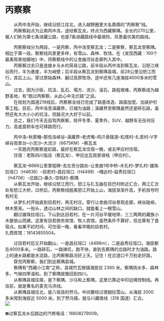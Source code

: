 # 丙察察  
  
&emsp;&emsp;从丙中洛开始，继续沿怒江往北，进入越野圈里大名鼎鼎的“丙察察”线。  
&emsp;&emsp;丙察察起点为云南丙中洛，途经察瓦龙，终点为西藏察隅。全长约270公里，被人们称为第七条进藏公路，也是7条进藏路线中最艰险、风景最优美的路线。  
  
&emsp;&emsp;丙察察线分为两段，一是丙察，丙中洛至察瓦龙；二是察察，察瓦龙至察隅。相比于第一段，察察线风景更多样，有雪山、森林、牧场，在《发现西藏：100个最美观景拍摄地》中，将察察线中的让舍曲河谷走廊列入其中。  
&emsp;&emsp;丙察察过去只是连接乡与乡的简易公路，前半段从丙中洛到察瓦龙，沿怒江峡谷而行，半为悬崖，半为峭壁；后半段从察瓦龙到察隅县城，前28公里沿怒江而行，其后上山，穿过原始森林、翻过高原牧场，途中还有几座海拔4000多米的雪山。  
&emsp;&emsp;过去，因为沙砾、坑洼、乱石、塌方、流沙、滚石，路程艰难，丙察察成为越野圣地，有“跑过丙察察，从此心中无烂路”之说。  
&emsp;&emsp;在规划为国道219线后，丙察察全线已完成了路基改造、路面加宽、加装护栏等工程。目前，丙中洛至滇藏界，已铺为油路；滇藏界至察隅虽然还是碎石路，虽然还有大大小小的坑洼，但路况大大好于以前。  
&emsp;&emsp;总之，我们今天去自驾丙察察，除开冬季、夏季外，SUV、越野车无任何压力，高底盘轿车也可择路而行。  
  
&emsp;&emsp;丙中洛–秋那桶–那恰洛峡谷–滇藏界–老虎嘴–鸡爪骨隧道–松塔村–扎恩村–V字峡谷观景台–小流沙–大流沙（6675KM）–察瓦龙  
&emsp;&emsp;一天跑完丙察察是赶路，最好在察瓦龙住宿一晚，或去甲应村住宿。  
&emsp;&emsp;住宿：老陈四川饭店（察瓦龙）、甲应达瓦观景驿栈（甲应村）。  
  
&emsp;&emsp;察瓦龙–6666公里里程碑–去左贡分路处–让舍曲1号中桥–木孔村–梦扎村–雄珠拉垭口（H4636）–目若村–昌拉垭口（H4498）–嘎达村–益秀拉垭口（H4706）–岔路口–桑久–空档村–察隅  
&emsp;&emsp;从察瓦龙开始，继续沿怒江而行。怒江与扎玉曲在目巴村附近汇合，两江汇合处有怒江大桥，过桥后，丙察察线脱离怒江开始上山，海拔渐渐升高，手机信号时有时无  
&emsp;&emsp;从梦扎村开始直到目若村，再无村庄。穿行让舍曲河谷景观走廊，峡谷陡峭，林木葱茏。一抬头，透过山林之间的缺口，就能看上一眼雪山。  
&emsp;&emsp;翻过雄珠拉垭口，下山到达目若村。在一片河谷平缓地带，三三两两的藏族小木屋依山而建。这里有目若商务宾馆、牧人宾馆，虽然条件不算好，但总算有了食宿点。如果不赶时间，可住宿一晚，看看早晚的目若村。  
扎西宾馆：18143855504。  
  
&emsp;&emsp;过目若村后又开始翻山，一是昌拉垭口（4498m），二是益秀拉垭口，海拔都在4000多米。一路碎石，一路弹坑，跑不快，直到去察隅的岔路时才为油路。路上的通乡路都是水泥路，比丙察察路况好上天。记住！在岔道口千万别走好路。  
&emsp;&emsp;穿完丙察察，我们到达察隅县城。  
&emsp;&emsp;察隅有“西藏小江南”之称，县城竹瓦根镇海拔仅 2360 米。察隅雨水多、森林多，气候四季温和。到了察隅就像回到四川。  
&emsp;&emsp;从察隅县城往南，是下察隅、沙马和上察隅，这里已靠近中印边境控制线。再往前，就是著名的麦克马洪线。  
&emsp;&emsp;从察隅县城往北，是八宿县的然乌，中间要经过德姆拉雪山，从海拔 2000 多米爬到海拔近 5000 米。到了然乌镇，就与川藏南线（318 国道）汇合。  
![](https://raw.gitmirror.com/szqq0512/Pic/main/img/202201212035324.jpg)  
  
  
☎️过察瓦龙乡后路边的汽修电话：16608279009。  